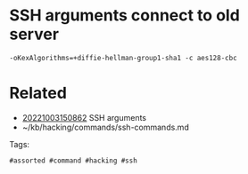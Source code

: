 # SSH arguments connect to old server
` -oKexAlgorithms=+diffie-hellman-group1-sha1 -c aes128-cbc `

# Related

- [20221003150862](/zet/20221003150862/README.md) SSH arguments
- ~/kb/hacking/commands/ssh-commands.md

Tags:

    #assorted #command #hacking #ssh
